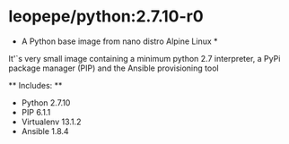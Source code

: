 # leopepe/python:2.7.10-r0

* A Python base image from nano distro Alpine Linux *

It'`s very small image containing a minimum python 2.7 interpreter, a PyPi package manager (PIP) and the Ansible provisioning tool

** Includes: **
- Python 2.7.10
- PIP 6.1.1
- Virtualenv 13.1.2
- Ansible 1.8.4
